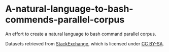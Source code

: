 # A-natural-language-to-bash-commends-parallel-corpus
An effort to create a natural language to bash command parallel corpus.

Datasets retrieved from [StackExchange](https://data.stackexchange.com/help), which is licensed under [CC BY-SA](https://creativecommons.org/licenses/by-sa/4.0/legalcode).
